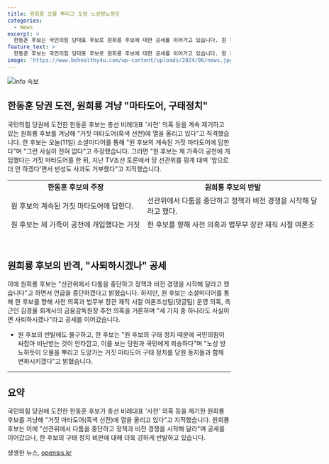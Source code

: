 ```yaml
---
title: 원희룡 오물 뿌리고 도망 노상방뇨하듯
categories:
  - News
excerpt: >
  한동훈 후보는 국민의힘 당대표 후보로 원희룡 후보에 대한 공세를 이어가고 있습니다. 원 후보의 거짓 마타도어에 대해 반박하며, 사천 의혹과 다른 의혹을 제기하며 원 후보에 대한 압박을 가했습니다. 한 후보는 이에 대해 당원과 국민에게 변화를 약속하며 구태정치를 규탄했습니다. 원 후보는 이에 대해 정책과 비전 경쟁을 강조하며 반격했습니다. 두 후보의 공세전은 뜨거운 감정을 자아내고 있습니다.
feature_text: >
  한동훈 후보는 국민의힘 당대표 후보로 원희룡 후보에 대한 공세를 이어가고 있습니다. 원 후보의 거짓 마타도어에 대해 반박하며, 사천 의혹과 다른 의혹을 제기하며 원 후보에 대한 압박을 가했습니다. 한 후보는 이에 대해 당원과 국민에게 변화를 약속하며 구태정치를 규탄했습니다. 원 후보는 이에 대해 정책과 비전 경쟁을 강조하며 반격했습니다. 두 후보의 공세전은 뜨거운 감정을 자아내고 있습니다.
image: 'https://www.behealthy4u.com/wp-content/uploads/2024/06/news.jpg'
---
```


<p><img src="https://www.behealthy4u.com/wp-content/uploads/2024/06/news.jpg" alt="info 속보" /></p>

<h2 data-ke-size="size26">한동훈 당권 도전, 원희룡 겨냥 "마타도어, 구태정치"</h2>

<p data-ke-size="size16">국민의힘 당권에 도전한 한동훈 후보는 총선 비례대표 '사천' 의혹 등을 계속 제기하고 있는 원희룡 후보를 겨냥해 "거짓 마타도어(흑색 선전)에 열을 올리고 있다"고 직격했습니다. 한 후보는 오늘(11일) 소셜미디어를 통해 "원 후보의 계속된 거짓 마타도어에 답한다"며 "그런 사실이 전혀 없다"고 주장했습니다. 그러면 "원 후보는 제 가족이 공천에 개입했다는 거짓 마타도어를 한 뒤, 지난 TV조선 토론에서 당 선관위를 핑계 대며 '앞으로 더 안 하겠다'면서 반성도 사과도 거부했다"고 지적했습니다. </p>

<table style="width: 709px; height: 114px;">
<tbody>
<tr>
<td style="text-align: center; height: 17px;"><b>한동훈 후보의 주장</b></td>
<td style="text-align: center; height: 17px;"><b>원희룡 후보의 반발</b></td>
</tr>
<tr>
<td style="height: 23px;">원 후보의 계속된 거짓 마타도어에 답한다.</td>
<td style="height: 23px;">선관위에서 다툼을 중단하고 정책과 비전 경쟁을 시작해 달라고 했다.</td>
</tr>
<tr>
<td style="height: 23px;">원 후보는 제 가족이 공천에 개입했다는 거짓 마타도어를 한 뒤, 지난 TV조선 토론에서 당 선관위를 핑계 대며 '앞으로 더 안 하겠다'면서 반성도 사과도 거부했다.</td>
<td style="height: 23px;">한 후보를 향해 사천 의혹과 법무부 장관 재직 시절 여론조성팀(댓글팀) 운영 의혹, 측근인 김경율 회계사의 금융감독원장 추천 의혹을 거론하며 "세 가지 중 하나라도 사실이면 사퇴하시겠나"라며 공세를 이어갔습니다.</td>
</tr>
<tr>
<td style="height: 23px;">원 후보의 구태 정치 때문에 국민의힘이 싸잡아 비난받는 것이 안타깝고, 이를 보는 당원과 국민에게 죄송하다.</td>
<td style="height: 23px;">한 후보는 "노상 방뇨하듯이 오물을 뿌리고 도망가는 거짓 마타도어 구태 정치를 당원 동지들과 함께 변화시키겠다"고 밝혔습니다.</td>
</tr>
</tbody>
</table>

<p data-ke-size="size16">&nbsp;</p>

<h2 data-ke-size="size26">원희룡 후보의 반격, "사퇴하시겠나" 공세</h2>

<p data-ke-size="size16">이에 원희룡 후보는 "선관위에서 다툼을 중단하고 정책과 비전 경쟁을 시작해 달라고 했습니다"고 하면서 언급을 중단하겠다고 밝혔습니다. 하지만, 원 후보는 소셜미디어를 통해 한 후보를 향해 사천 의혹과 법무부 장관 재직 시절 여론조성팀(댓글팀) 운영 의혹, 측근인 김경율 회계사의 금융감독원장 추천 의혹을 거론하며 "세 가지 중 하나라도 사실이면 사퇴하시겠나"라고 공세를 이어갔습니다.</p>

<ul>
<li>원 후보의 반발에도 불구하고, 한 후보는 "원 후보의 구태 정치 때문에 국민의힘이 싸잡아 비난받는 것이 안타깝고, 이를 보는 당원과 국민에게 죄송하다"며 "노상 방뇨하듯이 오물을 뿌리고 도망가는 거짓 마타도어 구태 정치를 당원 동지들과 함께 변화시키겠다"고 밝혔습니다.</li>
</ul>

<hr>

<h2 data-ke-size="size26">요약</h2>

<p data-ke-size="size16">국민의힘 당권에 도전한 한동훈 후보가 총선 비례대표 '사천' 의혹 등을 제기한 원희룡 후보를 겨냥해 "거짓 마타도어(흑색 선전)에 열을 올리고 있다"고 지적했습니다. 원희룡 후보는 이에 "선관위에서 다툼을 중단하고 정책과 비전 경쟁을 시작해 달라"며 공세를 이어갔으나, 한 후보의 구태 정치 비판에 대해 더욱 강하게 반발하고 있습니다.</p>
생생한 뉴스, <a href="https://opensis.kr" rel="dofollow">opensis.kr</a>


